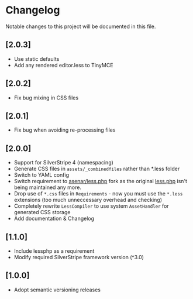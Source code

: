 # Changelog

Notable changes to this project will be documented in this file.

## [2.0.3]
- Use static defaults
- Add any rendered editor.less to TinyMCE

## [2.0.2]
- Fix bug mixing in CSS files

## [2.0.1]
- Fix bug when avoiding re-processing files

## [2.0.0]
- Support for SilverStripe 4 (namespacing)
- Generate CSS files in `assets/_combinedfiles` rather than *.less folder
- Switch to YAML config
- Switch requirement to [asenar/less.php](https://github.com/Asenar/less.php) fork as
the original [less.php](http://lessphp.gpeasy.com/) isn't being maintained any more.
- Drop use of `*.css` files in `Requirements` - now you must use the `*.less` extensions (too much unneccessary overhead and checking)
- Completely rewrite `LessCompiler` to use system `AssetHandler` for generated CSS storage
- Add documentation & Changelog

## [1.1.0]

- Include lessphp as a requirement
- Modify required SilverStripe framework version (^3.0)


## [1.0.0]

- Adopt semantic versioning releases
